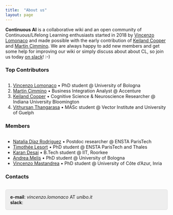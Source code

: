 ```yaml
---
title:  "About us"
layout: page
---
```


**Continuous AI** is a collaborative wiki and an open community of Continuous/Lifelong Learning enthusiasts started in 2018 by [Vincenzo Lomonaco](http://vincenzolomonaco.com) and made possible with the early contribution of [Keiland Cooper](http://kwcooper.xyz) and [Martin Cimmino](https://www.linkedin.com/in/martin-cimmino-23a87086/). We are always happy to add new members and get some help for improving our wiki or simply discuss about about CL, so join us today [on slack](https://continuousai.herokuapp.com/)! :-)

<a href="#top-contributors"></a>
<h3 id="contributors" style="margin-bottom:30px">Top Contributors</h3>

 1. [Vincenzo Lomonaco](http://vincenzolomonaco.com) &bull; PhD student @ University of Bologna
 2. [Martin Cimmino](https://www.linkedin.com/in/martin-cimmino-23a87086/) &bull; Business Integration Analyst @ Accenture
 3. [Keiland Cooper](http://kwcooper.xyz) &bull; Cognitive Science & Neuroscience Researcher @ Indiana University Bloomington
 4. [Vithursan Thangarasa](https://www.linkedin.com/in/vithursant/) &bull; MASc student @ Vector Institute and University of Guelph

<a href="#members"></a>
<h3 id="members" style="margin-bottom:30px">Members</h3>

 - [Natalia Díaz Rodríguez](https://about.me/NataliaDiazRodriguez) &bull; Postdoc researcher @ ENSTA ParisTech
 - [Timothée Lesort](https://scholar.google.com/citations?user=5NttkuoAAAAJ&hl=en) &bull; PhD student @ ENSTA ParisTech and Thales
 - [Karan Desai](https://www.linkedin.com/in/karan-desai-050b68bb/) &bull; B.Tech student @ IIT, Roorkee
 - [Andrea Melis](https://www.unibo.it/sitoweb/a.melis) &bull; PhD student @ University of Bologna
 - [Vincenzo Mastandrea](https://scholar.google.it/citations?user=zNgK7qUAAAAJ&hl=it) &bull; PhD student @ University of Côte d’Azur, Inria



<a href="#contacts"></a>
<h3 style="margin-bottom:30px;" id="contacts">Contacts</h3>

<p style="background: rgba(0,0,0,0.06) none repeat scroll 0% 0%; border: 1px solid rgb(222, 222, 222); padding: 1em; border-radius: 5px;">
	<strong>e-mail</strong>: <em>vincenzo.lomonaco</em> AT <em>unibo.it</em><br>
	<strong>slack</strong>: <script async defer src="https://continuousai.herokuapp.com/slackin.js"></script>
</p>

